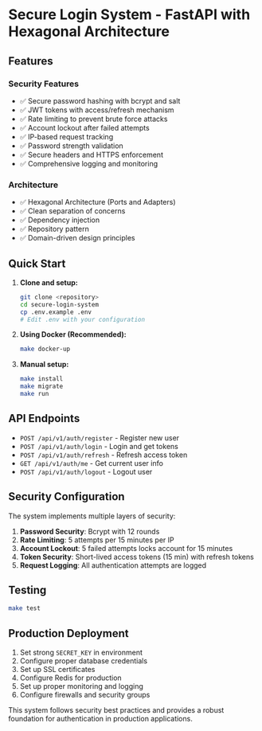 
# Secure Login System - FastAPI with Hexagonal Architecture

## Features

### Security Features

- ✅ Secure password hashing with bcrypt and salt
- ✅ JWT tokens with access/refresh mechanism
- ✅ Rate limiting to prevent brute force attacks
- ✅ Account lockout after failed attempts
- ✅ IP-based request tracking
- ✅ Password strength validation
- ✅ Secure headers and HTTPS enforcement
- ✅ Comprehensive logging and monitoring

### Architecture

- ✅ Hexagonal Architecture (Ports and Adapters)
- ✅ Clean separation of concerns
- ✅ Dependency injection
- ✅ Repository pattern
- ✅ Domain-driven design principles

## Quick Start

1. **Clone and setup:**

   ```bash
   git clone <repository>
   cd secure-login-system
   cp .env.example .env
   # Edit .env with your configuration
   ```

2. **Using Docker (Recommended):**

   ```bash
   make docker-up
   ```

3. **Manual setup:**

   ```bash
   make install
   make migrate
   make run
   ```

## API Endpoints

- `POST /api/v1/auth/register` - Register new user
- `POST /api/v1/auth/login` - Login and get tokens
- `POST /api/v1/auth/refresh` - Refresh access token
- `GET /api/v1/auth/me` - Get current user info
- `POST /api/v1/auth/logout` - Logout user

## Security Configuration

The system implements multiple layers of security:

1. **Password Security**: Bcrypt with 12 rounds
2. **Rate Limiting**: 5 attempts per 15 minutes per IP
3. **Account Lockout**: 5 failed attempts locks account for 15 minutes
4. **Token Security**: Short-lived access tokens (15 min) with refresh tokens
5. **Request Logging**: All authentication attempts are logged

## Testing

```bash
make test
```

## Production Deployment

1. Set strong `SECRET_KEY` in environment
2. Configure proper database credentials
3. Set up SSL certificates
4. Configure Redis for production
5. Set up proper monitoring and logging
6. Configure firewalls and security groups

This system follows security best practices and provides a robust foundation for authentication in production applications.
